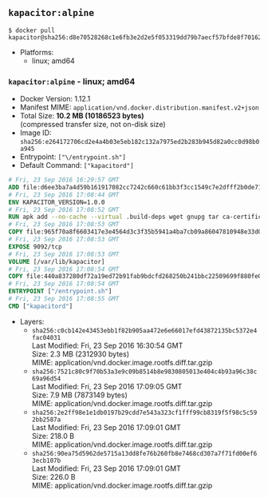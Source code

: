 ## `kapacitor:alpine`

```console
$ docker pull kapacitor@sha256:d8e70528268c1e6fb3e2d2e5f053319dd79b7aecf57bfde8f701629e9343d927
```

-	Platforms:
	-	linux; amd64

### `kapacitor:alpine` - linux; amd64

-	Docker Version: 1.12.1
-	Manifest MIME: `application/vnd.docker.distribution.manifest.v2+json`
-	Total Size: **10.2 MB (10186523 bytes)**  
	(compressed transfer size, not on-disk size)
-	Image ID: `sha256:e264172706cd2e4a4b03e5eb182c132a7975ed2b283b945d82a0cc0d98b0a945`
-	Entrypoint: `["\/entrypoint.sh"]`
-	Default Command: `["kapacitord"]`

```dockerfile
# Fri, 23 Sep 2016 16:29:57 GMT
ADD file:d6ee3ba7a4d59b161917082cc7242c660c61bb3f3cc1549c7e2dfff2b0de7104 in / 
# Fri, 23 Sep 2016 17:08:44 GMT
ENV KAPACITOR_VERSION=1.0.0
# Fri, 23 Sep 2016 17:08:52 GMT
RUN apk add --no-cache --virtual .build-deps wget gnupg tar ca-certificates &&     update-ca-certificates &&     gpg --keyserver hkp://ha.pool.sks-keyservers.net         --recv-keys 05CE15085FC09D18E99EFB22684A14CF2582E0C5 &&     wget -q https://dl.influxdata.com/kapacitor/releases/kapacitor-${KAPACITOR_VERSION}-static_linux_amd64.tar.gz.asc &&     wget -q https://dl.influxdata.com/kapacitor/releases/kapacitor-${KAPACITOR_VERSION}-static_linux_amd64.tar.gz &&     gpg --batch --verify kapacitor-${KAPACITOR_VERSION}-static_linux_amd64.tar.gz.asc kapacitor-${KAPACITOR_VERSION}-static_linux_amd64.tar.gz &&     mkdir -p /usr/src &&     tar -C /usr/src -xzf kapacitor-${KAPACITOR_VERSION}-static_linux_amd64.tar.gz &&     rm -f /usr/src/kapacitor-*/kapacitor.conf &&     chmod +x /usr/src/kapacitor-*/* &&     cp -a /usr/src/kapacitor-*/* /usr/bin/ &&     rm -rf *.tar.gz* /usr/src /root/.gnupg &&     apk del .build-deps
# Fri, 23 Sep 2016 17:08:53 GMT
COPY file:965f70a8f6603417e3e4564d3c3f35b5941a4ba7cb09a86047810948e33d0831 in /etc/kapacitor/kapacitor.conf 
# Fri, 23 Sep 2016 17:08:53 GMT
EXPOSE 9092/tcp
# Fri, 23 Sep 2016 17:08:53 GMT
VOLUME [/var/lib/kapacitor]
# Fri, 23 Sep 2016 17:08:54 GMT
COPY file:440a837280df72a19ed72b91fab9bdcfd268250b241bbc22509699f880fe0d17 in /entrypoint.sh 
# Fri, 23 Sep 2016 17:08:54 GMT
ENTRYPOINT ["/entrypoint.sh"]
# Fri, 23 Sep 2016 17:08:55 GMT
CMD ["kapacitord"]
```

-	Layers:
	-	`sha256:c0cb142e43453ebb1f82b905aa472e6e66017efd43872135bc5372e4fac04031`  
		Last Modified: Fri, 23 Sep 2016 16:30:54 GMT  
		Size: 2.3 MB (2312930 bytes)  
		MIME: application/vnd.docker.image.rootfs.diff.tar.gzip
	-	`sha256:7521c80c9f70b53a3e9c09b8514b8e9830805013e404c4b93a96c38c69a96d54`  
		Last Modified: Fri, 23 Sep 2016 17:09:05 GMT  
		Size: 7.9 MB (7873149 bytes)  
		MIME: application/vnd.docker.image.rootfs.diff.tar.gzip
	-	`sha256:2e2ff98e1e1db0197b29cdd7e543a323cf1fff99cb8319f5f98c5c592bb2587a`  
		Last Modified: Fri, 23 Sep 2016 17:09:01 GMT  
		Size: 218.0 B  
		MIME: application/vnd.docker.image.rootfs.diff.tar.gzip
	-	`sha256:90ea75d5962de5715a13dd8fe76b260fb8e7468cd307a7f71fd00ef63ecb107b`  
		Last Modified: Fri, 23 Sep 2016 17:09:01 GMT  
		Size: 226.0 B  
		MIME: application/vnd.docker.image.rootfs.diff.tar.gzip

